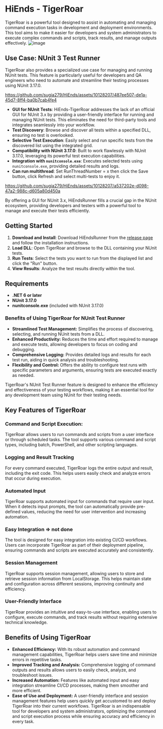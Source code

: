 # HiEnds - TigerRoar
TigerRoar is a powerful tool designed to assist in automating and managing command execution tasks in development and deployment environments. This tool aims to make it easier for developers and system administrators to execute complex commands and scripts, track results, and manage outputs effectively.
![image](https://github.com/sugia279/HiEnds/assets/10128207/04f4d254-fce4-4422-ad37-3efbf60a83aa)

## Use Case: NUnit 3 Test Runner
TigerRoar also provides a specialized use case for managing and running NUnit tests. This feature is particularly useful for developers and QA engineers who need to automate and streamline their testing processes using NUnit 3.17.0.

https://github.com/sugia279/HiEnds/assets/10128207/487ee507-de1a-45d7-8ff4-ba0b7cab4fe4

- **GUI for NUnit Tests**: HiEnds-TigerRoar addresses the lack of an official GUI for NUnit 3.x by providing a user-friendly interface for running and managing NUnit tests. This eliminates the need for third-party tools and integrates seamlessly into your workflow.
- **Test Discovery**: Browse and discover all tests within a specified DLL, ensuring no test is overlooked.
- **Selective Test Execution**: Easily select and run specific tests from the discovered list using the integrated grid.
- **Compatibility with NUnit 3.17.0**: Built to work flawlessly with NUnit 3.17.0, leveraging its powerful test execution capabilities.
- **Integration with `nunitconsole.exe`**: Executes selected tests using `nunitconsole.exe`, providing detailed results and logs.
- **Can run multithread**: Set RunThreadNumber = x then click the Save button, click Refresh and select multi-tests to enjoy it.

https://github.com/sugia279/HiEnds/assets/10128207/a537202e-d098-47a2-988c-d605a80d450a

By offering a GUI for NUnit 3.x, HiEndsRunner fills a crucial gap in the NUnit ecosystem, providing developers and testers with a powerful tool to manage and execute their tests efficiently.

## Getting Started

1. **Download and Install**: Download HiEndsRunner from the [release page](#) and follow the installation instructions.
2. **Load DLL**: Open TigerRoar and browse to the DLL containing your NUnit tests.
3. **Run Tests**: Select the tests you want to run from the displayed list and click the "Run" button.
4. **View Results**: Analyze the test results directly within the tool.

## Requirements

- **.NET 6 or later**
- **NUnit 3.17.0**
- **nunitconsole.exe** (included with NUnit 3.17.0)

### Benefits of Using TigerRoar for NUnit Test Runner

- **Streamlined Test Management:** Simplifies the process of discovering, selecting, and running NUnit tests from a DLL.
- **Enhanced Productivity:** Reduces the time and effort required to manage and execute tests, allowing developers to focus on coding and debugging.
- **Comprehensive Logging:** Provides detailed logs and results for each test run, aiding in quick analysis and troubleshooting.
- **Flexibility and Control:** Offers the ability to configure test runs with specific parameters and arguments, ensuring tests are executed exactly as needed.

TigerRoar's NUnit Test Runner feature is designed to enhance the efficiency and effectiveness of your testing workflows, making it an essential tool for any development team using NUnit for their testing needs.

## Key Features of TigerRoar
### Command and Script Execution:
TigerRoar allows users to run commands and scripts from a user interface or through scheduled tasks. The tool supports various command and script types, including batch, PowerShell, and other scripting languages.
### Logging and Result Tracking
For every command executed, TigerRoar logs the entire output and result, including the exit code. This helps users easily check and analyze errors that occur during execution.
### Automated Input
TigerRoar supports automated input for commands that require user input. When it detects input prompts, the tool can automatically provide pre-defined values, reducing the need for user intervention and increasing automation.
### Easy Integration => not done
The tool is designed for easy integration into existing CI/CD workflows. Users can incorporate TigerRoar as part of their deployment pipeline, ensuring commands and scripts are executed accurately and consistently.
### Session Management
TigerRoar supports session management, allowing users to store and retrieve session information from LocalStorage. This helps maintain state and configuration across different sessions, improving continuity and efficiency.
### User-Friendly Interface
TigerRoar provides an intuitive and easy-to-use interface, enabling users to configure, execute commands, and track results without requiring extensive technical knowledge.
## Benefits of Using TigerRoar
- **Enhanced Efficiency:** With its robust automation and command management capabilities, TigerRoar helps users save time and minimize errors in repetitive tasks.
- **Improved Tracking and Analysis:** Comprehensive logging of command outputs and results allows users to easily check, analyze, and troubleshoot issues.
- **Increased Automation:** Features like automated input and easy integration streamline CI/CD processes, making them smoother and more efficient.
- **Ease of Use and Deployment:** A user-friendly interface and session management features help users quickly get accustomed to and deploy TigerRoar into their current workflows.
TigerRoar is an indispensable tool for developers and system administrators, optimizing the command and script execution process while ensuring accuracy and efficiency in every task.


